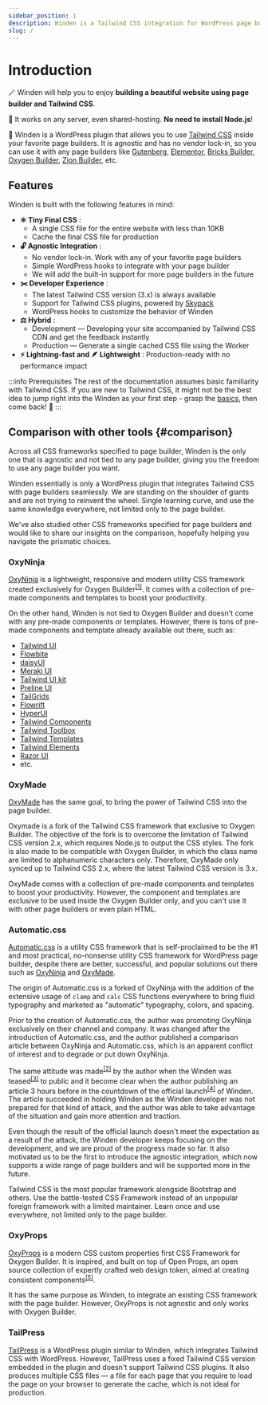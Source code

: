 ```yaml
---
sidebar_position: 1
description: Winden is a Tailwind CSS integration for WordPress page builders.
slug: /
---
```


# Introduction

🪄 Winden will help you to enjoy **building a beautiful website using page builder and Tailwind CSS**.

🤝 It works on any server, even shared-hosting. **No need to install Node.js**!

👋 Winden is a WordPress plugin that allows you to use [Tailwind CSS](https://tailwindcss.com/) inside your favorite page builders. It is agnostic and has no vendor lock-in, so you can use it with any page builders like [Gutenberg](https://wordpress.org/gutenberg), [Elementor](https://elementor.com), [Bricks Builder](https://bricksbuilder.io), [Oxygen Builder](https://oxygenbuilder.com), [Zion Builder](https://zionbuilder.io), etc.

## Features

Winden is built with the following features in mind:

- **⚛️ Tiny Final CSS** :
  - A single CSS file for the entire website with less than 10KB
  - Cache the final CSS file for production
- **🔓 Agnostic Integration** :
  - No vendor lock-in. Work with any of your favorite page builders
  - Simple WordPress hooks to integrate with your page builder
  - We will add the built-in support for more page builders in the future
- **✂️ Developer Experience** :
  - The latest Tailwind CSS version (3.x) is always available
  - Support for Tailwind CSS plugins, powered by [Skypack](https://skypack.dev)
  - WordPress hooks to customize the behavior of Winden
- **⚖️ Hybrid** :
  - Development — Developing your site accompanied by Tailwind CSS CDN and get the feedback instantly
  - Production — Generate a single cached CSS file using the Worker
- **⚡️ Lightning-fast and 🪶 Lightweight** : Production-ready with no performance impact

:::info Prerequisites
The rest of the documentation assumes basic familiarity with Tailwind CSS. If you are new to Tailwind CSS, it might not be the best idea to jump right into the Winden as your first step - grasp the [basics](https://tailwindcss.com/), then come back! 💪
:::

## Comparison with other tools {#comparison}

Across all CSS frameworks specified to page builder, Winden is the only one that is agnostic and not tied to any page builder, giving you the freedom to use any page builder you want.

Winden essentially is only a WordPress plugin that integrates Tailwind CSS with page builders seamlessly. We are standing on the shoulder of giants and are not trying to reinvent the wheel. Single learning curve, and use the same knowledge everywhere, not limited only to the page builder. 

We've also studied other CSS frameworks specified for page builders and would like to share our insights on the comparison, hopefully helping you navigate the prismatic choices.

### OxyNinja

[OxyNinja](https://oxyninja.com/core/) is a lightweight, responsive and modern utility CSS framework created exclusively for Oxygen Builder<sup title="citation"><a href="https://oxyninja.com/help/core-documentation/">[1]</a></sup>. It comes with a collection of pre-made components and templates to boost your productivity.

On the other hand, Winden is not tied to Oxygen Builder and doesn't come with any pre-made components or templates. However, there is tons of pre-made components and template already available out there, such as:
<div className="[&_ul]:columns-3">

- [Tailwind UI](https://tailwindui.com/)
- [Flowbite](https://flowbite.com/)
- [daisyUI](https://daisyui.com/)
- [Meraki UI](https://merakiui.com/)
- [Tailwind UI kit](https://tailwinduikit.com/)
- [Preline UI](https://preline.co/)
- [TailGrids](https://tailgrids.com/)
- [Flowrift](https://flowrift.com/)
- [HyperUI](https://www.hyperui.dev/)
- [Tailwind Components](https://tailwindcomponents.com/)
- [Tailwind Toolbox](https://www.tailwindtoolbox.com/)
- [Tailwind Templates](https://tailwindtemplates.io/)
- [Tailwind Elements](https://tailwind-elements.com/)
- [Razor UI](https://razorui.com/)
- etc.

</div>

### OxyMade

[OxyMade](https://oxymade.com/) has the same goal, to bring the power of Tailwind CSS into the page builder. 

Oxymade is a fork of the Tailwind CSS framework that exclusive to Oxygen Builder. The objective of the fork is to overcome the limitation of Tailwind CSS version 2.x, which requires Node.js to output the CSS styles. The fork is also made to be compatible with Oxygen Builder, in which the class name are limited to alphanumeric characters only. Therefore, OxyMade only synced up to Tailwind CSS 2.x, where the latest Tailwind CSS version is 3.x.

OxyMade comes with a collection of pre-made components and templates to boost your productivity. However, the component and templates are exclusive to be used inside the Oxygen Builder only, and you can't use it with other page builders or even plain HTML.

### Automatic.css

[Automatic.css](https://automaticcss.com/) is a utility CSS framework that is self-proclaimed to be the #1 and most practical, no-nonsense utility CSS framework for WordPress page builder, despite there are better, successful, and popular solutions out there such as [OxyNinja](#oxyninja) and [OxyMade](#oxymade).

The origin of Automatic.css is a forked of OxyNinja with the addition of the extensive usage of `clamp` and `calc` CSS functions everywhere to bring fluid typography and marketed as "automatic" typography, colors, and spacing.

Prior to the creation of Automatic.css, the author was promoting OxyNinja exclusively on their channel and company. It was changed after the introduction of Automatic.css, and the author published a comparison article between OxyNinja and Automatic.css, which is an apparent conflict of interest and to degrade or put down OxyNinja.

The same attitude was made<sup><a href="https://www.facebook.com/groups/1626639680763454/posts/4955803564513699/">[2]</a></sup> by the author when the Winden was teased<sup><a href="https://www.facebook.com/groups/1626639680763454/posts/4923666124394110/">[3]</a></sup> to public and it become clear when the author publishing an article 3 hours before in the countdown of the official launch<sup><a href="https://www.facebook.com/groups/1626639680763454/posts/4954812177946171/">[4]</a></sup> of Winden.
The article succeeded in holding Winden as the Winden developer was not prepared for that kind of attack, and the author was able to take advantage of the situation and gain more attention and traction.

Even though the result of the official launch doesn't meet the expectation as a result of the attack, the Winden developer keeps focusing on the development, and we are proud of the progress made so far. It also motivated us to be the first to introduce the agnostic integration, which now supports a wide range of page builders and will be supported more in the future.

Tailwind CSS is the most popular framework alongside Bootstrap and others. Use the battle-tested CSS Framework instead of an unpopular foreign framework with a limited maintainer. Learn once and use everywhere, not limited only to the page builder.

### OxyProps

[OxyProps](https://oxyprops.com/) is a modern CSS custom properties first CSS Framework for Oxygen Builder. It is inspired, and built on top of Open Props, an open source collection of expertly crafted web design token, aimed at creating consistent components<sup><a href="https://docs.oxyprops.com/en/getting-started-with-oxyprops/#what-is-oxyprops">[5]</a></sup>.

It has the same purpose as Winden, to integrate an existing CSS framework with the page builder. However, OxyProps is not agnostic and only works with Oxygen Builder.

### TailPress

[TailPress](https://wordpress.org/plugins/tailpress/) is a WordPress plugin similar to Winden, which integrates Tailwind CSS with WordPress. However, TailPress uses a fixed Tailwind CSS version embedded in the plugin and doesn't support Tailwind CSS plugins.
It also produces multiple CSS files — a file for each page that you require to load the page on your browser to generate the cache, which is not ideal for production.